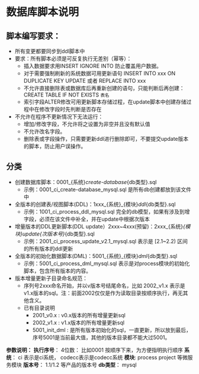 # 数据库脚本说明
## 脚本编写要求：

- 所有变更都要同步到ddl脚本中
- 要求：所有脚本必须是可反复执行无差别（幂等）：
  - 插入数据要求用INSERT IGNORE INTO 防止覆盖用户数据。
  - 对于需要强制刷新的系统数据可用更新语句 INSERT INTO xxx ON DUPLICATE KEY UPDATE 或者  REPLACE INTO  xxx
  - 不允许直接删除表或数据库后再重新创建的语句，只能判断后再创建：CREATE TABLE IF NOT EXISTS `表名`
  - 索引字段ALTER修改可用更新脚本存储过程，在update脚本中创建存储过程中在修改字段时先判断是否存在
- 不允许在程序不更新情况下无法运行：
  - 增加/修改字段，不允许将之设置为非空并且没有默认值
  - 不允许改名字段。
  - 删除表或字段操作，只需要更新ddl进行删除即可，不要提交update版本的脚本，防止用户误操作。


## 分类

- 创建数据库脚本：0001_{系统}_create-database_{db类型}.sql
  - 示例：0001_ci_create-database_mysql.sql 是所有db创建都放到该文件中
- 全版本的创建表/视图脚本(DDL)：1xxx_{系统}_{模块}_ddl_{db类型}.sql
  - 示例：1001_ci_process_ddl_mysql.sql  完全的db模型，如果有涉及到增字段，必须在该文件中补全，并在update中根据次版本
- 增量版本的DDL更新脚本(DDL update）2xxx~4xxx(预留)：2xxx_{系统}_{模块}_update_{次版本号}_{db类型}.sql
  - 示例：2001_ci_process_update_v2.1_mysql.sql  表示是 [2.1~2.2) 区间的所有版本的ddl更新
- 全版本的初始化数据脚本(DML)：5001_{系统}_{模块}_dml_{db类型}.sql
  - 示例：5001_ci_process_dml_mysql.sql  表示是对process模块的初始化脚本，包含所有版本的内容。
- 版本增量更新子目录命名规范：
  - 序列号2xxx命名开始，并以v版本号结尾命名，比如 2002_v1.x 表示是v1.x版本的sql。注：前面2002仅仅是作为读取目录按顺序执行，再无其他含义。
  - 已有目录说明
    - 2001_v0.x :  v0.x版本的所有增量更新sql
    - 2002_v1.x :  v1.x版本的所有增量更新sql
    - 5001_init_dml : 是所有版本初始化的sql，一直更新，所以放到最后， 序号5001是当前最大值，其他的版本目录都不能大过5001。


**参数说明：**
**执行序号**： 4位数： 比如0001 按顺序下来，为方便指明执行顺序
**系统**： ci 表示是ci系统， codecc表示是codecc系统
**模块**:  process  project 等微服务模块
**版本号**： 1.1/1.2 等产品的版本号
**db类型**： mysql
